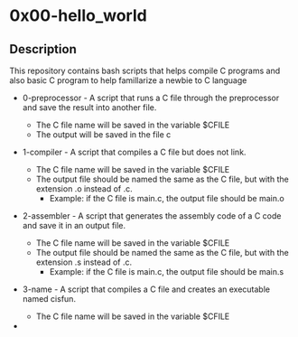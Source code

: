 #                 0x00-hello_world
## Description
This repository contains bash scripts that helps compile C programs
and also basic C program to help famillarize a newbie to C language

* 0-preprocessor - A script that runs a C file through the preprocessor and
	save the result into another file.

	* The C file name will be saved in the variable $CFILE
	* The output will be saved in the file c

* 1-compiler - A script that compiles a C file but does not link.

	* The C file name will be saved in the variable $CFILE
	* The output file should be named the same as the C file, but with the extension .o instead of .c.
		* Example: if the C file is main.c, the output file should be main.o

* 2-assembler - A script that generates the assembly code of a C code and save it in an output file.

	* The C file name will be saved in the variable $CFILE
	* The output file should be named the same as the C file, but with the extension .s instead of .c.
		* Example: if the C file is main.c, the output file should be main.s

* 3-name - A script that compiles a C file and creates an executable named cisfun.

	* The C file name will be saved in the variable $CFILE

*
